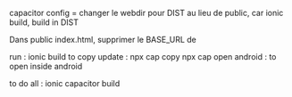 capacitor config = changer le webdir pour DIST au lieu de public, car ionic build, build in DIST

Dans public index.html, supprimer le BASE_URL de <link rel="shortcut icon" type="image/png" href="assets/icon/favicon.png" />

run : ionic build
to copy update : npx cap copy
npx cap open android : to open inside android

to do all : ionic capacitor build
